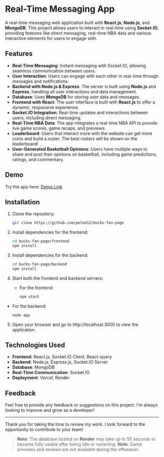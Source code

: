 # Real-Time Messaging App

A real-time messaging web application built with **React.js**, **Node.js**, and **MongoDB**. This project allows users to interact in real-time using **Socket.IO**, providing features like direct messaging, real-time NBA data and various interactive elements for users to engage with.

## Features
- **Real-Time Messaging**: Instant messaging with Socket.IO, allowing seamless communication between users.
- **User Interaction**: Users can engage with each other in real-time through messages and notifications.
- **Backend with Node.js & Express**: The server is built using **Node.js** and **Express**, handling all user interactions and data management.
- **Database**: Uses **MongoDB** for storing user data and messages.
- **Frontend with React**: The user interface is built with **React.js** to offer a dynamic, responsive experience.
- **Socket.IO Integration**: Real-time updates and interactions between users, including direct messaging.
- **Real-Time NBA Data**: The app integrates a real-time NBA API to provide live game scores, game recaps, and previews.
- **Leaderboard**: Users that interact more with the website can get more coins and build a roster. The best rosters will be shown on the leaderboard!
- **User-Generated Basketball Opinions**: Users have multiple ways to share and post their opinions on basketball, including game predictions, ratings, and commentary.

## Demo
Try the app here: [Demo Link](your-demo-link-here)

## Installation

1. Clone the repository:

   ```bash
   git clone https://github.com/peled12/bucks-fan-page
2. Install dependencies for the frontend:
   ```bash
   cd bucks-fan-page/frontend
   npm install
3. Install dependencies for the backend:
   ```bash
   cd bucks-fan-page/backend
   npm install
4. Start both the frontend and backend servers:
   - For the frontend:
     ```bash
     npm start
  - For the backend:
    ```bash
    node app
5. Open your browser and go to http://localhost:3000 to view the application.

## Technologies Used
- **Frontend**: React.js, Socket.IO Client, React-query
- **Backend**: Node.js, Express.js, Socket.IO Server
- **Database**: MongoDB
- **Real-Time Communication**: Socket.IO
- **Deployment**: Vercel, Render

## Feedback
Feel free to provide any feedback or suggestions on this project. I'm always looking to improve and grow as a developer!

***
Thank you for taking the time to review my work. I look forward to the opportunity to contribute to your team!

> **Note**: The database hosted on **Render** may take up to 50 seconds to become fully usable after being idle or restarting.
> **Note**: Game previews and reviews are not available during the offseason.



  

